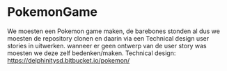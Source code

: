 # PokemonGame

We moesten een Pokemon game maken, de barebones stonden al dus we moesten de repository clonen en daarin via een Technical design user stories in uitwerken. wanneer er geen ontwerp van de user story was moesten we deze zelf bedenken/maken.
Technical design: https://delphinitysd.bitbucket.io/pokemon/
